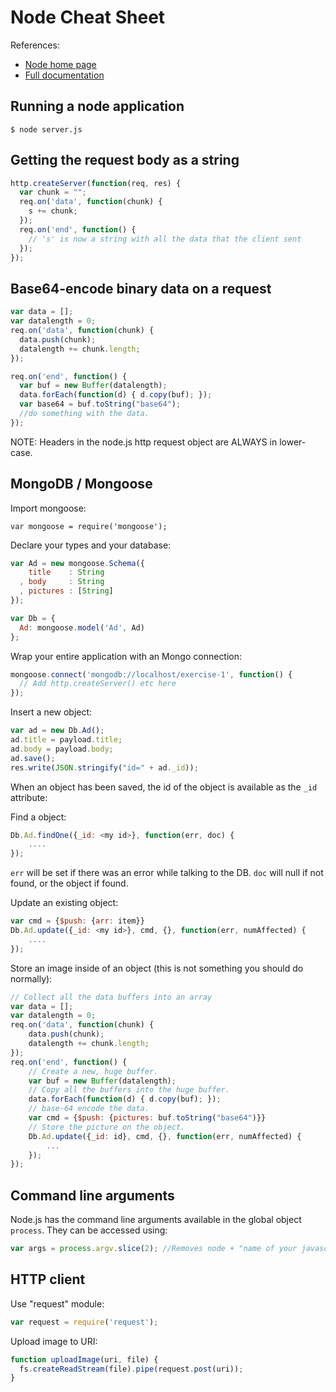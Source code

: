 Node Cheat Sheet
================

References:

* [Node home page](http://nodejs.org)
* [Full documentation](http://nodejs.org/api/all.html)

Running a node application
--------------------------

    $ node server.js

Getting the request body as a string
------------------------------------

~~~javascript
http.createServer(function(req, res) {
  var chunk = "";
  req.on('data', function(chunk) {
    s += chunk;
  });
  req.on('end', function() {
    // 's' is now a string with all the data that the client sent
  });
});
~~~

Base64-encode binary data on a request
--------------------------------------

~~~javascript
var data = [];
var datalength = 0;
req.on('data', function(chunk) {
  data.push(chunk);
  datalength += chunk.length;
});

req.on('end', function() {
  var buf = new Buffer(datalength);
  data.forEach(function(d) { d.copy(buf); });
  var base64 = buf.toString("base64");
  //do something with the data.
});
~~~

NOTE: Headers in the node.js http request object are ALWAYS in
lower-case.

MongoDB / Mongoose
------------------

Import mongoose:

    var mongoose = require('mongoose');

Declare your types and your database:

~~~javascript
var Ad = new mongoose.Schema({
    title    : String
  , body     : String
  , pictures : [String]
});

var Db = {
  Ad: mongoose.model('Ad', Ad)
};
~~~

Wrap your entire application with an Mongo connection:

~~~javascript
mongoose.connect('mongodb://localhost/exercise-1', function() {
  // Add http.createServer() etc here
});
~~~

Insert a new object:

~~~javascript
var ad = new Db.Ad();
ad.title = payload.title;
ad.body = payload.body;
ad.save();
res.write(JSON.stringify("id=" + ad._id));
~~~

<!-- _foo -->

When an object has been saved, the id of the object is available as
the `_id` attribute:

Find a object:

~~~javascript
Db.Ad.findOne({_id: <my id>}, function(err, doc) {
	....
});
~~~

<!-- _foo -->

`err` will be set if there was an error while talking to the DB. `doc`
will null if not found, or the object if found.

<!-- _foo -->

Update an existing object:

~~~javascript
var cmd = {$push: {arr: item}}
Db.Ad.update({_id: <my id>}, cmd, {}, function(err, numAffected) {
	....
});
~~~

<!-- _foo -->

Store an image inside of an object (this is not something you should
		do normally):

~~~javascript
// Collect all the data buffers into an array
var data = [];
var datalength = 0;
req.on('data', function(chunk) {
	data.push(chunk);
	datalength += chunk.length;
});
req.on('end', function() {
	// Create a new, huge buffer.
	var buf = new Buffer(datalength);
	// Copy all the buffers into the huge buffer.
	data.forEach(function(d) { d.copy(buf); });
	// base-64 encode the data.
	var cmd = {$push: {pictures: buf.toString("base64")}}
	// Store the picture on the object.
	Db.Ad.update({_id: id}, cmd, {}, function(err, numAffected) {
		...
	});
});
~~~

Command line arguments
----------------------
Node.js has the command line arguments available in the global object `process`.
They can be accessed using:

~~~javascript
var args = process.argv.slice(2); //Removes node + "name of your javascript file"
~~~

HTTP client
-----------

Use "request" module:

~~~javascript
var request = require('request');
~~~

Upload image to URI:

~~~javascript
function uploadImage(uri, file) {
  fs.createReadStream(file).pipe(request.post(uri));
}
~~~
